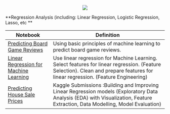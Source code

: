 <p align="center">
  <img src="http://scikit-learn.org/stable/_images/scikit-learn-logo-notext.png">
  </p>
  
**Regression Analysis (including: Linear Regression, Logistic Regression, Lasso, etc  **



| Notebook                                                                                                                                                                        | Definition                                                                                                                                                                      |
|---------------------------------------------------------------------------------------------------------------------------------------------------------------------------------|---------------------------------------------------------------------------------------------------------------------------------------------------------------------------------|
| [Predicting Board Game Reviews](http://nbviewer.jupyter.org/github/FauziMaulana/LearnMachineLearning/blob/master/Predicting%20Board%20Game%20Reviews.ipynb)                     | Using basic principles of machine learning to predict board game reviews.                                                                                                       |
| [Linear Regression for Machine Learning](http://nbviewer.jupyter.org/github/FauziMaulana/LearnMachineLearning/blob/master/Linear%20Regression%20for%20Machine%20Learning.ipynb) | Use linear regression for Machine Learning. Select features for linear regression. (Feature Selection). Clean and prepare features for linear regression. (Feature Engineering) |
| [Predicting House Sale Prices](http://nbviewer.jupyter.org/github/FauziMaulana/LearnMachineLearning/blob/master/Predicting%20House%20Sale%20Prices.ipynb)                       | Kaggle Submissions :Building and Improving Linear Regression models (Exploratory Data Analysis (EDA) with Visualization, Feature Extraction, Data Modelling, Model Evaluation)  |
